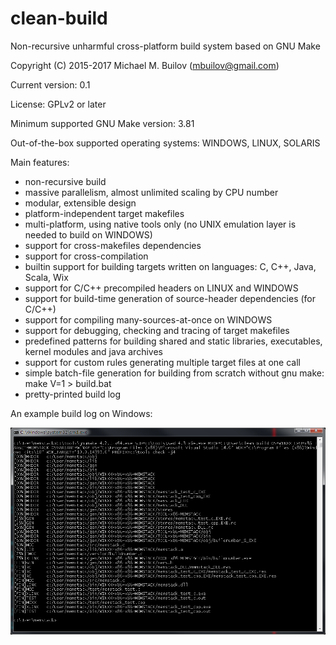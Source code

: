 # clean-build
Non-recursive unharmful cross-platform build system based on GNU Make

Copyright (C) 2015-2017 Michael M. Builov (mbuilov@gmail.com)

Current version: 0.1

License: GPLv2 or later

Minimum supported GNU Make version: 3.81

Out-of-the-box supported operating systems: WINDOWS, LINUX, SOLARIS

Main features:

- non-recursive build
- massive parallelism, almost unlimited scaling by CPU number
- modular, extensible design
- platform-independent target makefiles
- multi-platform, using native tools only (no UNIX emulation layer is needed to build on WINDOWS)
- support for cross-makefiles dependencies
- support for cross-compilation
- builtin support for building targets written on languages: C, C++, Java, Scala, Wix
- support for C/C++ precompiled headers on LINUX and WINDOWS
- support for build-time generation of source-header dependencies (for C/C++)
- support for compiling many-sources-at-once on WINDOWS
- support for debugging, checking and tracing of target makefiles
- predefined patterns for building shared and static libraries, executables, kernel modules and java archives
- support for custom rules generating multiple target files at one call
- simple batch-file generation for building from scratch without gnu make: make V=1 > build.bat
- pretty-printed build log

An example build log on Windows:

![memstack build log](memstack.png)
